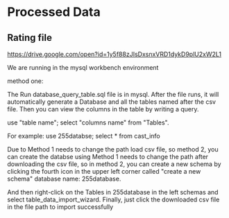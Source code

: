# Processed Data

## Rating file
https://drive.google.com/open?id=1y5f88zJIsDxsnxVRD1dykD9plU2xW2L1


We are running in the mysql workbench environment

method one:

The Run database_query_table.sql file is in mysql. After the file runs, it will automatically generate a Database and all the tables named after the csv file.
Then you can view the columns in the table by writing a query.

use "table name"; 
select "columns name" from "Tables".



For example: 
use 255databse;
select * from cast_info


Due to Method 1 needs to change the path load csv file, so method 2, you can create the databse using 
Method 1 needs to change the path after downloading the csv file, so in method 2, you can create a new schema by clicking the fourth icon in the upper left corner called "create a new schema" database name: 255database.

And then right-click on the Tables in 255database in the left schemas and select table_data_import_wizard. Finally, just click the downloaded csv file in the file path to import successfully
